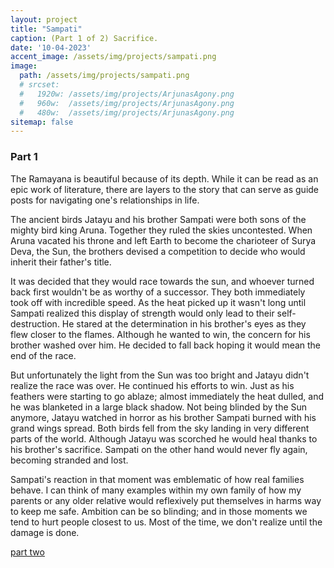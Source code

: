 ```yaml
---
layout: project
title: "Sampati"
caption: (Part 1 of 2) Sacrifice. 
date: '10-04-2023'
accent_image: /assets/img/projects/sampati.png   
image: 
  path: /assets/img/projects/sampati.png
  # srcset: 
  #   1920w: /assets/img/projects/ArjunasAgony.png
  #   960w:  /assets/img/projects/ArjunasAgony.png
  #   480w:  /assets/img/projects/ArjunasAgony.png
sitemap: false
---
```

<h3>Part 1</h3> 

The Ramayana is beautiful because of its depth. While it can be read as an epic work of literature, there are layers to the story that can serve as guide posts for navigating one's relationships in life.  

The ancient birds Jatayu and his brother Sampati were both sons of the mighty bird king Aruna. Together they ruled the skies uncontested. When Aruna vacated his throne and left Earth to become the charioteer of Surya Deva, the Sun, the brothers devised a competition to decide who would inherit their father's title. 

It was decided that they would race towards the sun, and whoever turned back first wouldn't be as worthy of a successor. They both immediately took off with incredible speed. As the heat picked up it wasn't long until Sampati realized this display of strength would only lead to their self-destruction. He stared at the determination in his brother's eyes as they flew closer to the flames. Although he wanted to win, the concern for his brother washed over him. He decided to fall back hoping it would mean the end of the race. 

But unfortunately the light from the Sun was too bright and Jatayu didn't realize the race was over. He continued his efforts to win. Just as his feathers were starting to go ablaze; almost immediately the heat dulled, and he was blanketed in a large black shadow. Not being blinded by the Sun anymore, Jatayu watched in horror as his brother Sampati burned with his grand wings spread. Both birds fell from the sky landing in very different parts of the world. Although Jatayu was scorched he would heal thanks to his brother's sacrifice. Sampati on the other hand would never fly again, becoming stranded and lost.  

Sampati's reaction in that moment was emblematic of how real families behave. I can think of many examples within my own family of how my parents or any older relative would reflexively put themselves in harms way to keep me safe. Ambition can be so blinding; and in those moments we tend to hurt people closest to us. Most of the time, we don't realize until the damage is done.      

<span style="color:turquoise"> [part two](vikalpa.xyz/projects/jatayu/)</span> 
